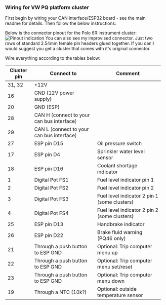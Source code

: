 ### Wiring for VW PQ platform cluster
First begin by wiring your CAN interface/ESP32 board - see the main readme for details. Then follow the below instructions:

Below is the connector pinout for the Polo 6R instrument cluster:
![Pinout indication](https://github.com/r00li/CarCluster/blob/main/Misc/pinout.jpg?raw=true)
You can also see my improvised connector. Just two rows of standard 2.54mm female pin headers glued together. If you can I would suggest you get a cluster that comes with it's original connector.

Wire everything according to the tables below:

| Cluster pin | Connect to | Comment |
|--|--|--|
| 31, 32 | +12V |
| 16 | GND (12V power supply) |
| 20 | GND (ESP) |
| 28 | CAN H (connect to your can bus interface) |
| 29 | CAN L (connect to your can bus interface) |
| 27 | ESP pin D15 | Oil pressure switch |
| 17 | ESP pin D4 | Sprinkler water level sensor |
| 18 | ESP pin D16 | Coolant shortage indicator |
| 1 | Digital Pot FS1 | Fuel level indicator pin 1 |
| 2 | Digital Pot FS2 | Fuel level indicator pin 2 |
| 3 | Digital Pot FS3 | Fuel level indicator 2 pin 1 (some clusters) |
| 4 | Digital Pot FS4 | Fuel level indicator 2 pin 2  (some clusters) |
| 25 | ESP pin D13 | Handbrake indicator |
| 26 | ESP pin D22 | Brake fluid warning (PQ46 only) |
| 21 | Through a push button to ESP GND | Optional: Trip computer menu up |
| 22 | Through a push button to ESP GND | Optional: Trip computer menu set/reset |
| 23 | Through a push button to ESP GND | Optional: Trip computer menu down |
| 19 | Through a NTC (10k?) | Optional: outside temperature sensor |
